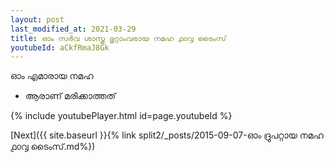 ```yaml
---
layout: post
last_modified_at: 2021-03-29
title: ഓം സർവ ശാസ്ത്ര ഭൃറ്റാംവരായ നമഹ ൧൦൮ ടൈംസ്
youtubeId: aCkfRmaJ8Gk
---
```

 
 
 ഓം എമാരായ നമഹ 
 
 -  ആരാണ് മരിക്കാത്തത് 
 
  
 
  
 
 
 
 
 
 


{% include youtubePlayer.html id=page.youtubeId %}
 
[Next]({{ site.baseurl }}{% link  split2/_posts/2015-09-07-ഓം ദ്രുപറ്റായ നമഹ ൧൦൮ ടൈംസ്.md%})
 
